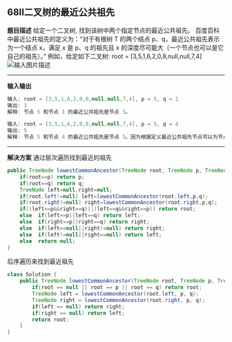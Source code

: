 ##  68II二叉树的最近公共祖先
**题目描述**
给定一个二叉树, 找到该树中两个指定节点的最近公共祖先。
百度百科中最近公共祖先的定义为：“对于有根树 T 的两个结点 p、q，最近公共祖先表示为一个结点 x，满足 x 是 p、q 的祖先且 x 的深度尽可能大（一个节点也可以是它自己的祖先）。”
例如，给定如下二叉树:  root = [3,5,1,6,2,0,8,null,null,7,4]
![输入图片描述](https://assets.leetcode-cn.com/aliyun-lc-upload/uploads/2018/12/15/binarytree.png)

---
**输入输出**
```java
输入: root = [3,5,1,6,2,0,8,null,null,7,4], p = 5, q = 1
输出: 3
解释: 节点 5 和节点 1 的最近公共祖先是节点 3。
```
```java
输入: root = [3,5,1,6,2,0,8,null,null,7,4], p = 5, q = 4
输出: 5
解释: 节点 5 和节点 4 的最近公共祖先是节点 5。因为根据定义最近公共祖先节点可以为节点本身。
```

---
**解决方案**
通过层次遍历找到最近的祖先
```java
public TreeNode lowestCommonAncestor(TreeNode root, TreeNode p, TreeNode q) {
	if(root==p) return p;
	if(root==q) return q;
	TreeNode left=null,right=null;
	if(root.left!=null) left=lowestCommonAncestor(root.left,p,q);
	if(root.right!=null) right=lowestCommonAncestor(root.right,p,q);
	if((left==p&&right==q)||(left==q&&right==p)) return root;
	else  if(left==p||left==q) return left;
	else  if(right==p||right==q) return right;
	else  if(left==null||right!=null) return right;
	else  if(left!=null||right==null) return left;
	else  return null;
}
```
后序遍历来找到最近祖先
```java
class Solution {
    public TreeNode lowestCommonAncestor(TreeNode root, TreeNode p, TreeNode q) {
        if(root == null || root == p || root == q) return root;
        TreeNode left = lowestCommonAncestor(root.left, p, q);
        TreeNode right = lowestCommonAncestor(root.right, p, q);
        if(left == null) return right;
        if(right == null) return left;
        return root;
    }
}
```



